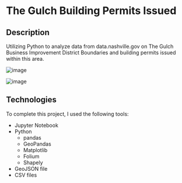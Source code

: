 # The Gulch Building Permits Issued

## Description

Utilizing Python to analyze data from data.nashville.gov on The Gulch Business Improvement District Boundaries and building permits issued within this area.

![image](https://user-images.githubusercontent.com/77589773/125525851-9755f548-2fe4-40de-b102-3375a0a44727.png)

![image](https://user-images.githubusercontent.com/77589773/125525743-f2ce7d14-124c-4958-bb37-c1af7c02c06f.png)

## Technologies

To complete this project, I used the following tools:
- Jupyter Notebook
- Python
  - pandas
  - GeoPandas
  - Matplotlib
  - Folium
  - Shapely
- GeoJSON file
- CSV files
